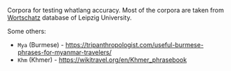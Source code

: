 
Corpora for testing whatlang accuracy.
Most of the corpora are taken from [Wortschatz](https://wortschatz.uni-leipzig.de/en/download/english) database of Leipzig University.

Some others:
* `Mya` (Burmese) - https://tripanthropologist.com/useful-burmese-phrases-for-myanmar-travelers/
* `Khm` (Khmer) - https://wikitravel.org/en/Khmer_phrasebook
